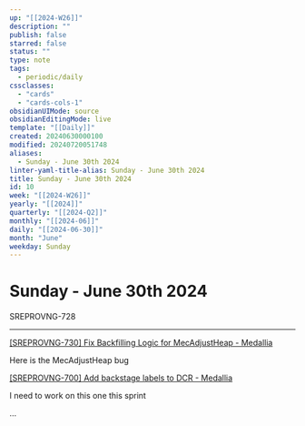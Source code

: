```yaml
---
up: "[[2024-W26]]"
description: ""
publish: false
starred: false
status: ""
type: note
tags:
  - periodic/daily
cssclasses:
  - "cards"
  - "cards-cols-1"
obsidianUIMode: source
obsidianEditingMode: live
template: "[[Daily]]"
created: 20240630000100
modified: 20240720051748
aliases:
  - Sunday - June 30th 2024
linter-yaml-title-alias: Sunday - June 30th 2024
title: Sunday - June 30th 2024
id: 10
week: "[[2024-W26]]"
yearly: "[[2024]]"
quarterly: "[[2024-Q2]]"
monthly: "[[2024-06]]"
daily: "[[2024-06-30]]"
month: "June"
weekday: Sunday
---
```


# Sunday - June 30th 2024
SREPROVNG-728

---

[[SREPROVNG-730] Fix Backfilling Logic for MecAdjustHeap - Medallia](https://jira.medallia.com/browse/SREPROVNG-730)

Here is the MecAdjustHeap bug

[[SREPROVNG-700] Add backstage labels to DCR - Medallia](https://jira.medallia.com/browse/SREPROVNG-700)

I need to work on this one this sprint


…

